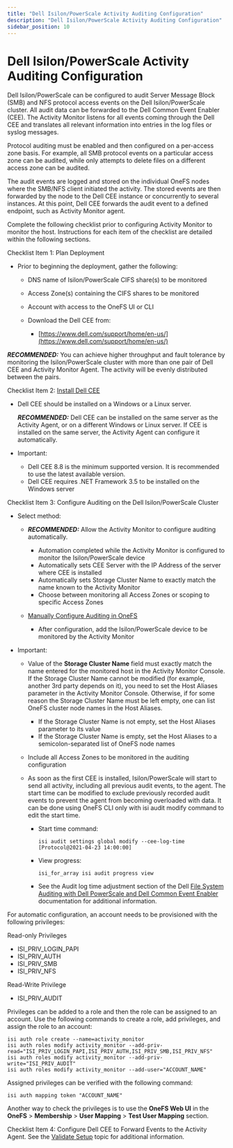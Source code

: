 ```yaml
---
title: "Dell Isilon/PowerScale Activity Auditing Configuration"
description: "Dell Isilon/PowerScale Activity Auditing Configuration"
sidebar_position: 10
---
```


# Dell Isilon/PowerScale Activity Auditing Configuration

Dell Isilon/PowerScale can be configured to audit Server Message Block (SMB) and NFS protocol access
events on the Dell Isilon/PowerScale cluster. All audit data can be forwarded to the Dell Common
Event Enabler (CEE). The Activity Monitor listens for all events coming through the Dell CEE and
translates all relevant information into entries in the log files or syslog messages.

Protocol auditing must be enabled and then configured on a per-access zone basis. For example, all
SMB protocol events on a particular access zone can be audited, while only attempts to delete files
on a different access zone can be audited.

The audit events are logged and stored on the individual OneFS nodes where the SMB/NFS client
initiated the activity. The stored events are then forwarded by the node to the Dell CEE instance or
concurrently to several instances. At this point, Dell CEE forwards the audit event to a defined
endpoint, such as Activity Monitor agent.

Complete the following checklist prior to configuring Activity Monitor to monitor the host.
Instructions for each item of the checklist are detailed within the following sections.

Checklist Item 1: Plan Deployment

- Prior to beginning the deployment, gather the following:

    - DNS name of Isilon/PowerScale CIFS share(s) to be monitored
    - Access Zone(s) containing the CIFS shares to be monitored
    - Account with access to the OneFS UI or CLI
    - Download the Dell CEE from:

        - [https://www.dell.com/support/home/en-us/](https://www.dell.com/support/home/en-us/)

**_RECOMMENDED:_** You can achieve higher throughput and fault tolerance by monitoring the
Isilon/PowerScale cluster with more than one pair of Dell CEE and Activity Monitor Agent. The
activity will be evenly distributed between the pairs.

Checklist Item 2: [Install Dell CEE](/docs/accessanalyzer/12.0/requirements/filesystem/filesystems/dellpowerscale/activity/installcee.md)

- Dell CEE should be installed on a Windows or a Linux server.

    **_RECOMMENDED:_** Dell CEE can be installed on the same server as the Activity Agent, or on a
    different Windows or Linux server. If CEE is installed on the same server, the Activity Agent
    can configure it automatically.

- Important:

    - Dell CEE 8.8 is the minimum supported version. It is recommended to use the latest available
      version.
    - Dell CEE requires .NET Framework 3.5 to be installed on the Windows server

Checklist Item 3: Configure Auditing on the Dell Isilon/PowerScale Cluster

- Select method:

    - **_RECOMMENDED:_** Allow the Activity Monitor to configure auditing automatically.

        - Automation completed while the Activity Monitor is configured to monitor the
          Isilon/PowerScale device
        - Automatically sets CEE Server with the IP Address of the server where CEE is installed
        - Automatically sets Storage Cluster Name to exactly match the name known to the Activity
          Monitor
        - Choose between monitoring all Access Zones or scoping to specific Access Zones

    - [Manually Configure Auditing in OneFS](/docs/accessanalyzer/12.0/requirements/filesystem/filesystems/dellpowerscale/activity/manualconfiguration.md)

        - After configuration, add the Isilon/PowerScale device to be monitored by the Activity
          Monitor

- Important:

    - Value of the **Storage Cluster Name** field must exactly match the name entered for the
      monitored host in the Activity Monitor Console. If the Storage Cluster Name cannot be modified
      (for example, another 3rd party depends on it), you need to set the Host Aliases parameter in
      the Activity Monitor Console. Otherwise, if for some reason the Storage Cluster Name must be
      left empty, one can list OneFS cluster node names in the Host Aliases.

        - If the Storage Cluster Name is not empty, set the Host Aliases parameter to its value
        - If the Storage Cluster Name is empty, set the Host Aliases to a semicolon-separated list
          of OneFS node names

    - Include all Access Zones to be monitored in the auditing configuration
    - As soon as the first CEE is installed, Isilon/PowerScale will start to send all activity,
      including all previous audit events, to the agent. The start time can be modified to exclude
      previously recorded audit events to prevent the agent from becoming overloaded with data. It
      can be done using OneFS CLI only with isi audit modify command to edit the start time.

        - Start time command:

            ```
            isi audit settings global modify --cee-log-time [Protocol@2021-04-23 14:00:00]
            ```

        - View progress:

            ```
            isi_for_array isi audit progress view
            ```

        - See the Audit log time adjustment section of the Dell
          [File System Auditing with Dell PowerScale and Dell Common Event Enabler](https://www.dellemc.com/resources/en-us/asset/white-papers/products/storage/h12428-wp-best-practice-guide-isilon-file-system-auditing.pdf)
          documentation for additional information.

For automatic configuration, an account needs to be provisioned with the following privileges:

Read-only Privileges

- ISI_PRIV_LOGIN_PAPI
- ISI_PRIV_AUTH
- ISI_PRIV_SMB
- ISI_PRIV_NFS

Read-Write Privilege

- ISI_PRIV_AUDIT

Privileges can be added to a role and then the role can be assigned to an account. Use the following
commands to create a role, add privileges, and assign the role to an account:

```
isi auth role create --name=activity_monitor
isi auth roles modify activity_monitor --add-priv-read="ISI_PRIV_LOGIN_PAPI,ISI_PRIV_AUTH,ISI_PRIV_SMB,ISI_PRIV_NFS"
isi auth roles modify activity_monitor --add-priv-write="ISI_PRIV_AUDIT"
isi auth roles modify activity_monitor --add-user="ACCOUNT_NAME"
```

Assigned privileges can be verified with the following command:

```
isi auth mapping token "ACCOUNT_NAME"
```

Another way to check the privileges is to use the **OneFS Web UI** in the **OneFS** >
**Membership** > **User Mapping** > **Test User Mapping** section.

Checklist Item 4: Configure Dell CEE to Forward Events to the Activity Agent. See the
[Validate Setup](/docs/accessanalyzer/12.0/requirements/filesystem/filesystems/dellpowerscale/activity/validate.md) topic for additional information.
